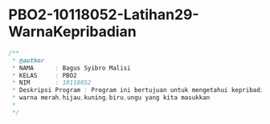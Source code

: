 # PBO2-10118052-Latihan29-WarnaKepribadian

```java
/**
 * @author 
 * NAMA      : Bagus Syibro Malisi
 * KELAS     : PBO2
 * NIM       : 10118052
 * Deskripsi Program : Program ini bertujuan untuk mengetahui kepribadian dari 
 * warna merah,hijau,kuning,biru,ungu yang kita masukkan 
 * 
 */
 ```
 
